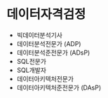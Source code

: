
# 데이터자격검정

* 빅데이터분석기사
* 데이터분석전문가 (ADP)
* 데이터분석준전문가 (ADsP)
* SQL전문가
* SQL개발자
* 데이터아키텍처전문가
* 데이터아키텍처준전문가 (DAsP)
